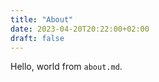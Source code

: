 ```yaml
---
title: "About"
date: 2023-04-20T20:22:00+02:00
draft: false
---
```


Hello, world from `about.md`.

